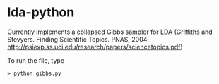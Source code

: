 lda-python
==========

Currently implements a collapsed Gibbs sampler for LDA
(Griffiths and Stevyers. Finding Scientific Topics. PNAS, 2004:
http://psiexp.ss.uci.edu/research/papers/sciencetopics.pdf)

To run the file, type
```
> python gibbs.py
```
